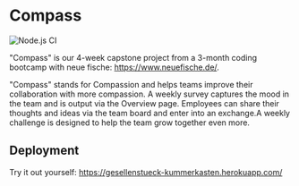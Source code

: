 # Compass

![Node.js CI](https://github.com/Gesellenstueck/Kummerkasten/workflows/Node.js%20CI/badge.svg)

"Compass" is our 4-week capstone project from a 3-month coding bootcamp with neue fische: https://www.neuefische.de/.

"Compass" stands for Compassion and helps teams improve their collaboration with more compassion. A weekly survey captures the mood in the team and is output via the Overview page. Employees can share their thoughts and ideas via the team board and enter into an exchange.A weekly challenge is designed to help the team grow together even more.

## Deployment

Try it out yourself: https://gesellenstueck-kummerkasten.herokuapp.com/
